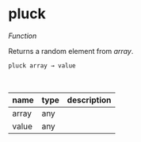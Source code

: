 # pluck

_Function_

Returns a random element from _array_.

<pre><code>pluck array &rarr; value</code></pre>
<br>

| name | type | description |
|------|------|-------------|
|array|any||
|value|any||


